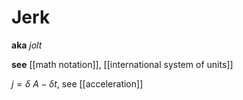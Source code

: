 # Jerk

**aka** _jolt_

**see** [[math notation]], [[international system of units]]

$j = \delta\ A - \delta t$, see [[acceleration]]
